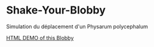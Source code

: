 # Shake-Your-Blobby
Simulation du déplacement d'un Physarum polycephalum


[HTML DEMO of this Blobby](https://rawgit.com/CeciliaOstertag/Shake-Your-Blobby/master/almostAGreatBlob.html)

